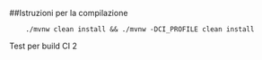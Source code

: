 ##Istruzioni per la compilazione
```
    ./mvnw clean install && ./mvnw -DCI_PROFILE clean install
```
Test per build CI 2
